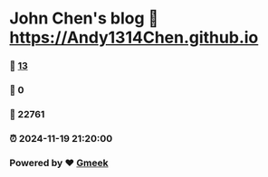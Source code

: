 # John Chen's blog :link: https://Andy1314Chen.github.io 
### :page_facing_up: [13](https://Andy1314Chen.github.io/tag.html) 
### :speech_balloon: 0 
### :hibiscus: 22761 
### :alarm_clock: 2024-11-19 21:20:00 
### Powered by :heart: [Gmeek](https://github.com/Meekdai/Gmeek)
